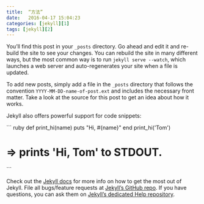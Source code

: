 ```yaml
---
title:  “方法”
date:   2016-04-17 15:04:23
categories: [jekyll][1]
tags: [jekyll][2]
---
```

You’ll find this post in your `_posts` directory. Go ahead and edit it and re-build the site to see your changes. You can rebuild the site in many different ways, but the most common way is to run `jekyll serve --watch`, which launches a web server and auto-regenerates your site when a file is updated.

To add new posts, simply add a file in the `_posts` directory that follows the convention `YYYY-MM-DD-name-of-post.ext` and includes the necessary front matter. Take a look at the source for this post to get an idea about how it works.

Jekyll also offers powerful support for code snippets:

\`\`\` ruby
def print\_hi(name)
  puts "Hi, #{name}"
end
print\_hi('Tom')
# =\> prints 'Hi, Tom' to STDOUT.
\`\`\`

Check out the [Jekyll docs][3] for more info on how to get the most out of Jekyll. File all bugs/feature requests at [Jekyll’s GitHub repo][4]. If you have questions, you can ask them on [Jekyll’s dedicated Help repository][5].

[1]:	http://jekyllrb.com
[2]:	http://jekyllrb.com
[3]:	http://jekyllrb.com
[4]:	https://github.com/jekyll/jekyll
[5]:	https://github.com/jekyll/jekyll-help